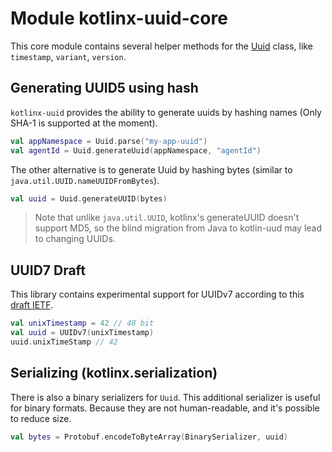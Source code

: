 # Module kotlinx-uuid-core

This core module contains several helper methods for the [Uuid](kotlin.uuid.Uuid) class, like `timestamp`, `variant`,
`version`.

## Generating UUID5 using hash

`kotlinx-uuid` provides the ability to generate uuids by hashing names (Only SHA-1 is supported at the moment).

```kotlin
val appNamespace = Uuid.parse("my-app-uuid")
val agentId = Uuid.generateUuid(appNamespace, "agentId")
```

The other alternative is to generate Uuid by hashing bytes (similar to `java.util.UUID.nameUUIDFromBytes`).

```kotlin
val uuid = Uuid.generateUUID(bytes)
```

> Note that unlike `java.util.UUID`, kotlinx's generateUUID
> doesn't support MD5, so the blind migration
> from Java to kotlin-uud may lead to changing UUIDs.

## UUID7 Draft

This library contains experimental support for UUIDv7 according to
this [draft IETF](https://datatracker.ietf.org/doc/html/draft-ietf-uuidrev-rfc4122bis).

```kotlin
val unixTimestamp = 42 // 48 bit
val uuid = UUIDv7(unixTimestamp)
uuid.unixTimeStamp // 42
```

## Serializing (kotlinx.serialization)

There is also a binary serializers for `Uuid`.
This additional serializer is useful for binary formats. Because they are not human-readable, and it's possible to
reduce
size.

```kotlin
val bytes = Protobuf.encodeToByteArray(BinarySerializer, uuid)
```
